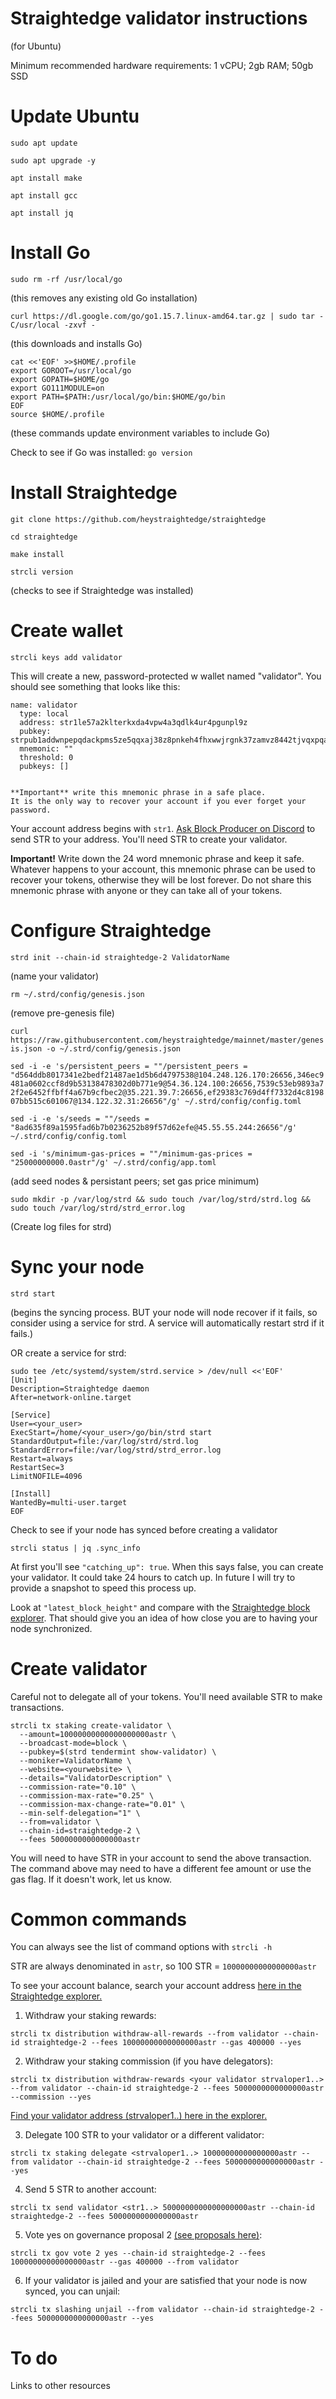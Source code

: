 # Straightedge validator instructions
(for Ubuntu)

Minimum recommended hardware requirements: 1 vCPU; 2gb RAM; 50gb SSD

# Update Ubuntu
`sudo apt update`

`sudo apt upgrade -y`

`apt install make`

`apt install gcc`

`apt install jq`

# Install Go
`sudo rm -rf /usr/local/go`

(this removes any existing old Go installation)

`curl https://dl.google.com/go/go1.15.7.linux-amd64.tar.gz | sudo tar -C/usr/local -zxvf -`

(this downloads and installs Go)

```
cat <<'EOF' >>$HOME/.profile
export GOROOT=/usr/local/go
export GOPATH=$HOME/go
export GO111MODULE=on
export PATH=$PATH:/usr/local/go/bin:$HOME/go/bin
EOF
source $HOME/.profile
```

(these commands update environment variables to include Go)

Check to see if Go was installed:
`go version`


# Install Straightedge
`git clone https://github.com/heystraightedge/straightedge`

`cd straightedge`

`make install`

`strcli version`

(checks to see if Straightedge was installed)

# Create wallet

`strcli keys add validator`

This will create a new, password-protected w wallet named "validator". You should see something that looks like this:

```
name: validator
  type: local
  address: str1le57a2klterkxda4vpw4a3qdlk4ur4pgunpl9z
  pubkey: strpub1addwnpepqdackpms5ze5qqxaj38z8pnkeh4fhxwwjrgnk37zamvz8442tjvqxpqa574
  mnemonic: ""
  threshold: 0
  pubkeys: []


**Important** write this mnemonic phrase in a safe place.
It is the only way to recover your account if you ever forget your password.
```

Your account address begins with `str1`. [Ask Block Producer on Discord](https://discord.gg/Wp4qa38) to send STR to your address. You'll need STR to create your validator.

**Important!** Write down the 24 word mnemonic phrase and keep it safe. Whatever happens to your account, this mnemonic phrase can be used to recover your tokens, otherwise they will be lost forever. Do not share this mnemonic phrase with anyone or they can take all of your tokens.

# Configure Straightedge

`strd init --chain-id straightedge-2 ValidatorName`

(name your validator)

`rm ~/.strd/config/genesis.json`

(remove pre-genesis file)

`curl https://raw.githubusercontent.com/heystraightedge/mainnet/master/genesis.json -o ~/.strd/config/genesis.json`

`sed -i -e 's/persistent_peers = ""/persistent_peers = "d564ddb8017341e2bedf21487ae1d5b6d4797538@104.248.126.170:26656,346ec9481a0602ccf8d9b53138478302d0b771e9@54.36.124.100:26656,7539c53eb9893a72f2e6452ffbff4a67b9cfbec2@35.221.39.7:26656,ef29383c769d4ff7332d4c819807bb515c601067@134.122.32.31:26656"/g' ~/.strd/config/config.toml`

`sed -i -e 's/seeds = ""/seeds = "8ad635f89a1595fad6b7b0236252b89f57d62efe@45.55.55.244:26656"/g' ~/.strd/config/config.toml`

`sed -i 's/minimum-gas-prices = ""/minimum-gas-prices = "25000000000.0astr"/g' ~/.strd/config/app.toml`

(add seed nodes & persistant peers; set gas price minimum)

`sudo mkdir -p /var/log/strd && sudo touch /var/log/strd/strd.log && sudo touch /var/log/strd/strd_error.log`

(Create log files for strd)

# Sync your node

`strd start`

(begins the syncing process. BUT your node will node recover if it fails, so consider using a service for strd. A service will automatically restart strd if it fails.)

OR create a service for strd:

```
sudo tee /etc/systemd/system/strd.service > /dev/null <<'EOF'
[Unit]
Description=Straightedge daemon
After=network-online.target

[Service]
User=<your_user>
ExecStart=/home/<your_user>/go/bin/strd start
StandardOutput=file:/var/log/strd/strd.log
StandardError=file:/var/log/strd/strd_error.log
Restart=always
RestartSec=3
LimitNOFILE=4096

[Install]
WantedBy=multi-user.target
EOF
```

Check to see if your node has synced before creating a validator

`strcli status | jq .sync_info`

At first you'll see `"catching_up": true`. When this says false, you can create your validator. It could take 24 hours to catch up. In future I will try to provide a snapshot to speed this process up.

Look at `"latest_block_height"` and compare with the [Straightedge block explorer](http://explorer.straighted.ge/blocks). That should give you an idea of how close you are to having your node synchronized.


# Create validator

Careful not to delegate all of your tokens. You'll need available STR to make transactions.

```
strcli tx staking create-validator \
  --amount=10000000000000000000astr \
  --broadcast-mode=block \
  --pubkey=$(strd tendermint show-validator) \
  --moniker=ValidatorName \
  --website=<yourwebsite> \
  --details="ValidatorDescription" \
  --commission-rate="0.10" \
  --commission-max-rate="0.25" \
  --commission-max-change-rate="0.01" \
  --min-self-delegation="1" \
  --from=validator \
  --chain-id=straightedge-2 \
  --fees 5000000000000000astr
```

You will need to have STR in your account to send the above transaction. The command above may need to have a different fee amount or use the gas flag. If it doesn't work, let us know.


# Common commands

You can always see the list of command options with `strcli -h`

STR are always denominated in `astr`, so 100 STR = `10000000000000000astr`

To see your account balance, search your account address [here in the Straightedge explorer.](http://explorer.straighted.ge)

1. Withdraw your staking rewards:

`strcli tx distribution withdraw-all-rewards --from validator --chain-id straightedge-2 --fees 10000000000000000astr --gas 400000 --yes`

2. Withdraw your staking commission (if you have delegators):

`strcli tx distribution withdraw-rewards <your validator strvaloper1..> --from validator --chain-id straightedge-2 --fees 5000000000000000astr --commission --yes`

[Find your validator address (strvaloper1..) here in the explorer.](http://explorer.straighted.ge/validators)

3. Delegate 100 STR to your validator or a different validator:

`strcli tx staking delegate <strvaloper1..> 10000000000000000astr --from validator --chain-id straightedge-2 --fees 5000000000000000astr --yes`

4. Send 5 STR to another account:

`strcli tx send validator <str1..> 5000000000000000000astr --chain-id straightedge-2 --fees 5000000000000000astr`

5. Vote yes on governance proposal 2 [(see proposals here)](http://explorer.straighted.ge/proposals):

`strcli tx gov vote 2 yes --chain-id straightedge-2 --fees 10000000000000000astr --gas 400000 --from validator`

6. If your validator is jailed and your are satisfied that your node is now synced, you can unjail:

`strcli tx slashing unjail --from validator --chain-id straightedge-2 --fees 5000000000000000astr --yes`

# To do
Links to other resources
